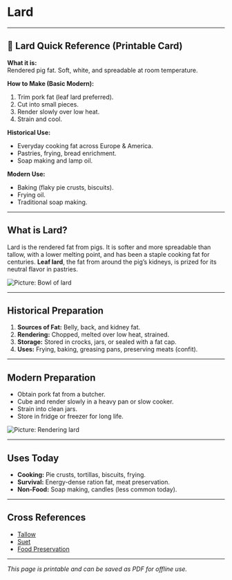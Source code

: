 # Lard

---

## 📜 Lard Quick Reference (Printable Card)

**What it is:**  
Rendered pig fat. Soft, white, and spreadable at room temperature.  

**How to Make (Basic Modern):**  
1. Trim pork fat (leaf lard preferred).  
2. Cut into small pieces.  
3. Render slowly over low heat.  
4. Strain and cool.  

**Historical Use:**  
- Everyday cooking fat across Europe & America.  
- Pastries, frying, bread enrichment.  
- Soap making and lamp oil.  

**Modern Use:**  
- Baking (flaky pie crusts, biscuits).  
- Frying oil.  
- Traditional soap making.  

---

## What is Lard?  

Lard is the rendered fat from pigs. It is softer and more spreadable than tallow, with a lower melting point, and has been a staple cooking fat for centuries. **Leaf lard**, the fat from around the pig’s kidneys, is prized for its neutral flavor in pastries.  

![Picture: Bowl of lard](placeholder-lard.jpg)

---

## Historical Preparation  

1. **Sources of Fat:** Belly, back, and kidney fat.  
2. **Rendering:** Chopped, melted over low heat, strained.  
3. **Storage:** Stored in crocks, jars, or sealed with a fat cap.  
4. **Uses:** Frying, baking, greasing pans, preserving meats (confit).  

---

## Modern Preparation  

- Obtain pork fat from a butcher.  
- Cube and render slowly in a heavy pan or slow cooker.  
- Strain into clean jars.  
- Store in fridge or freezer for long life.  

![Picture: Rendering lard](placeholder-lard-render.jpg)

---

## Uses Today  

- **Cooking:** Pie crusts, tortillas, biscuits, frying.  
- **Survival:** Energy-dense ration fat, meat preservation.  
- **Non-Food:** Soap making, candles (less common today).  

---

## Cross References  

- [Tallow](tallow.md)  
- [Suet](suet.md)  
- [Food Preservation](food-preservation.md)  

---

*This page is printable and can be saved as PDF for offline use.*
